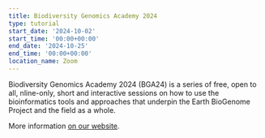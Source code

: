 ```yaml
---
title: Biodiversity Genomics Academy 2024
type: tutorial
start_date: '2024-10-02'
start_time: '00:00+00:00'
end_date: '2024-10-25'
end_time: '00:00+00:00'
location_name: Zoom
---
```


Biodiversity Genomics Academy 2024 (BGA24) is a series of free, open to all,
nline-only, short and interactive sessions on how to use the bioinformatics tools and approaches that underpin the Earth BioGenome Project and the field as a whole.

More information [on our website](https://thebgacademy.org/).
